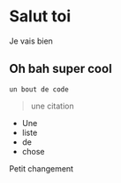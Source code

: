 # Salut toi

Je vais bien

## Oh bah super cool

```
un bout de code
```

> une citation 

- Une
- liste
- de
- chose

Petit changement
